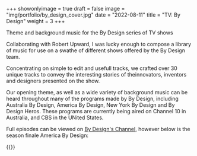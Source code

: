 +++
showonlyimage = true
draft = false
image = "img/portfolio/by_design_cover.jpg"
date = "2022-08-11"
title = "TV: By Design"
weight = 3
+++

Theme and background music for the By Design series of TV shows

<!--more-->

Collaborating with Robert Upward, I was lucky enough to compose a library of music for use on a swathe of different shows offered by the By Design team.

Concentrating on simple to edit and usefull tracks, we crafted over 30 unique tracks to convey the interesting stories of theinnovators, inventors and designers presented on the show.

Our opening theme, as well as a wide variety of background music can be heard throughout many of the programs made by By Design, including Australia By Design, America By Design, New York By Design and By Design Heros. These programs are currently being aired on Channel 10 in Australia, and CBS in the UNited States.

Full episodes can be viewed on [By Design's Channel](https://www.youtube.com/c/ByDesignTV), however below is the season finale America By Design:

{{<youtube ngfMIU5AcpQ>}}

